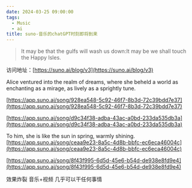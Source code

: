 ```yaml
---
date: 2024-03-25 09:00:00
tags:
  - Music
  - ai
title: suno-音乐的chatGPT时刻即将到来
---
```


> It may be that the gulfs will wash us down:It may be we shall touch the Happy Isles.

访问地址：[https://suno.ai/blog/v3](https://suno.ai/blog/v3)

Alice ventured into the realm of dreams, where she beheld a world as enchanting as a mirage, as lively as a sprightly tune.

[https://app.suno.ai/song/928ea548-5c92-46f7-8b3d-72c39bdd7e37](https://app.suno.ai/song/928ea548-5c92-46f7-8b3d-72c39bdd7e37)

[https://app.suno.ai/song/d9c34f38-adba-43ac-a0bd-233da535db3a](https://app.suno.ai/song/d9c34f38-adba-43ac-a0bd-233da535db3a)

To him, she is like the sun in spring, warmly shining.
[https://app.suno.ai/song/ceaa9e23-8a5c-4d8b-bbfc-ec6eca46004c](https://app.suno.ai/song/ceaa9e23-8a5c-4d8b-bbfc-ec6eca46004c)

[https://app.suno.ai/song/8f43f995-6d5d-45e6-b54d-de938e8fd9e4](https://app.suno.ai/song/8f43f995-6d5d-45e6-b54d-de938e8fd9e4)

效果炸裂
音乐+视频 几乎可以干任何事情
